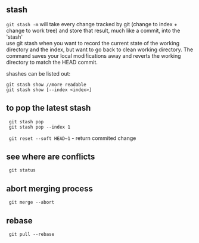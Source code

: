 ## stash
```git stash -m``` will take every change tracked by git (change to index + change to work tree) and store that result, much like a commit, into the 'stash'     
use git stash when you want to record the current state of the working directory and the index, but want to go back to clean working directory. 
The command saves your local modifications away and reverts the working directory to match the HEAD commit.   

shashes can be listed out:   
``` git stash list
git stash show //more readable
git stash show [--index <index>]
```
   
## to pop the latest stash
``` git stash pop```   
``` git stash pop --index 1```   
   
`` git reset --soft HEAD~1`` - return commited change

## see where are conflicts 
``` git status```

## abort merging process
``` git merge --abort```

## rebase
``` git pull --rebase```

